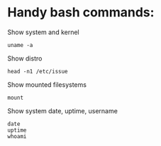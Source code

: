 # Handy bash commands:

Show system and kernel

```
uname -a

```

Show distro

```
head -n1 /etc/issue
```

Show mounted filesystems

```
mount
```

Show system date, uptime, username

```
date
uptime
whoami
```
